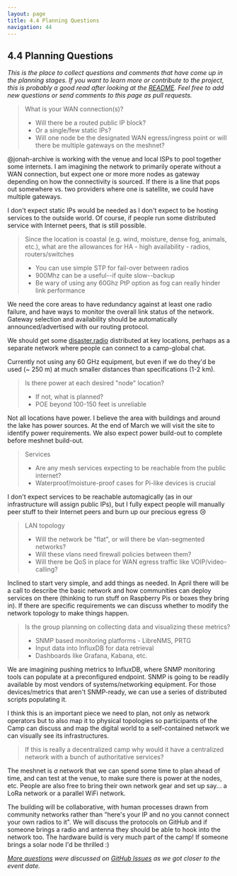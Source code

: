 ```yaml
---
layout: page
title: 4.4 Planning Questions
navigation: 44
---
```


## 4.4 Planning Questions

_This is the place to collect questions and comments that have come up in the planning stages.
If you want to learn more or contribute to the project, this is probably a good read after looking at the [README](README.md).
Feel free to add new questions or send comments to this page as pull requests._

>What is your WAN connection(s)?
>- Will there be a routed public IP block?
>- Or a single/few static IPs?
>- Will one node be the designated WAN egress/ingress point or will there be multiple gateways on the meshnet?

@jonah-archive is working with the venue and local ISPs to pool together some internets. I am imagining the network to primarily operate without a WAN connection, but expect one or more more nodes as gateway depending on how the connectivity is sourced. If there is a line that pops out somewhere vs. two providers where one is satellite, we could have multiple gateways.

I don't expect static IPs would be needed as I don't expect to be hosting services to the outside world. Of course, if people run some distributed service with Internet peers, that is still possible.

>Since the location is coastal (e.g. wind, moisture, dense fog, animals, etc.), what are the allowances for HA - high availability - radios, routers/switches
>- You can use simple STP for fail-over between radios
>- 900Mhz can be a useful--if quite slow--backup
>- Be wary of using any 60Ghz PtP option as fog can really hinder link performance

We need the core areas to have redundancy against at least one radio failure, and have ways to monitor the overall link status of the network. Gateway selection and availability should be automatically announced/advertised with our routing protocol.

We should get some [disaster.radio](https://disaster.radio) distributed at key locations, perhaps as a separate network where people can connect to a camp-global chat.

Currently not using any 60 GHz equipment, but even if we do they'd be used (~ 250 m) at much smaller distances than specifications (1-2 km).

>Is there power at each desired "node" location?
>- If not, what is planned?
>- POE beyond 100-150 feet is unreliable

Not all locations have power. I believe the area with buildings and around the lake has power sources. At the end of March we will visit the site to identify power requirements. We also expect power build-out to complete before meshnet build-out.

>Services
>- Are any mesh services expecting to be reachable from the public internet?
>- Waterproof/moisture-proof cases for Pi-like devices is crucial

I don't expect services to be reachable automagically (as in our infrastructure will assign public IPs), but I fully expect people will manually peer stuff to their Internet peers and burn up our precious egress :cry:

>LAN topology
>- Will the network be "flat", or will there be vlan-segmented networks?
>- Will these vlans need firewall policies between them?
>- Will there be QoS in place for WAN egress traffic like VOIP/video-calling?

Inclined to start very simple, and add things as needed. In April there will be a call to describe the basic network and how communities can deploy services on there (thinking to run stuff on Raspberry Pis or boxes they bring in). If there are specific requirements we can discuss whether to modify the network topology to make things happen.

>Is the group planning on collecting data and visualizing these metrics?
>- SNMP based monitoring platforms - LibreNMS, PRTG
>- Input data into InfluxDB for data retrieval
>- Dashboards like Grafana, Kabana, etc.

We are imagining pushing metrics to InfluxDB, where SNMP monitoring tools can populate at a preconfigured endpoint. SNMP is going to be readily available by most vendors of systems/networking equipment. For those devices/metrics that aren't SNMP-ready, we can use a series of distributed scripts populating it.

I think this is an important piece we need to plan, not only as network operators but to also map it to physical topologies so participants of the Camp can discuss and map the digital world to a self-contained network we can visually see its infrastructures.

>If this is really a decentralized camp why would it have a centralized network with a bunch of authoritative services?

The meshnet is _a_ network that we can spend some time to plan ahead of time, and can test at the venue, to make sure there is power at the nodes, etc. People are also free to bring their own network gear and set up say... a LoRa network or a parallel WiFi network.

The building will be collaborative, with human processes drawn from community networks rather than "here's your IP and no you cannot connect your own radios to it". We will discuss the protocols on GitHub and if someone brings a radio and antenna they should be able to hook into the network too. The hardware build is very much part of the camp! If someone brings a solar node I'd be thrilled :)

_[More questions](https://github.com/dweb-camp-2019/meshnet/issues/2) were discussed on [GitHub Issues](https://github.com/dweb-camp-2019/meshnet/issues?utf8=%E2%9C%93&q=is%3Aissue) as we got closer to the event date._